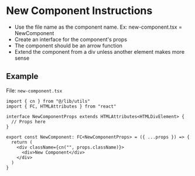 # New Component Instructions

- Use the file name as the component name. Ex: new-component.tsx = NewComponent
- Create an interface for the component's props
- The component should be an arrow function
- Extend the component from a div unless another element makes more sense

## Example

File: `new-component.tsx`

```tsx
import { cn } from "@/lib/utils"
import { FC, HTMLAttributes } from "react"

interface NewComponentProps extends HTMLAttributes<HTMLDivElement> {
  // Props here
}

export const NewComponent: FC<NewComponentProps> = ({ ...props }) => {
  return (
    <div className={cn("", props.className)}>
      <div>New Component</div>
    </div>
  )
}
```
